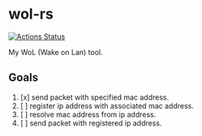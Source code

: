 # wol-rs

[![Actions Status](https://github.com/ekuinox/red_drink/wol-rs/build/badge.svg)](https://github.com/ekuinox/wol-rs/actions)

My WoL (Wake on Lan) tool.

## Goals

1. [x] send packet with specified mac address.
2. [ ] register ip address with associated mac address.
3. [ ] resolve mac address from ip address.
4. [ ] send packet with registered ip address.
